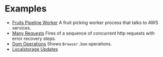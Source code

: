 # Examples

- [Fruits Pipeline Worker](./fruits-pipeline-worker/) A fruit picking worker process that talks to AWS services.
- [Many Requests](./many-requests/) Fires of a sequence of concurrent http requests with error recovery steps.
- [Dom Operations](./dom-operations/) Shows `Browser.Dom` operations.
- [Localstorage Updates](./localstorage-updates/)
